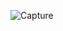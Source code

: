![Capture](https://user-images.githubusercontent.com/114914614/209656137-73082666-173b-4348-932c-e5f66c18ee6a.PNG)
